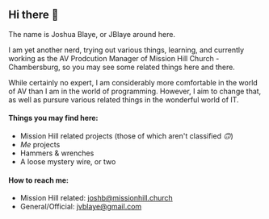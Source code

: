 ## Hi there 👋

The name is Joshua Blaye, or JBlaye around here. 

I am yet another nerd, trying out various things, learning, and currently working as the 
AV Prodcution Manager of Mission Hill Church - Chambersburg, so you may see some related things here and there.

While certainly no expert, I am considerably more comfortable in the world of AV than I am in the world of programming.
However, I aim to change that, as well as pursure various related things in the wonderful world of IT.

#### Things you may find here:
- Mission Hill related projects (those of which aren't classified *🙃*)
- *Me* projects
- Hammers & wrenches
- A loose mystery wire, or two

#### How to reach me:
- Mission Hill related: joshb@missionhill.church
- General/Official: jvblaye@gmail.com 
